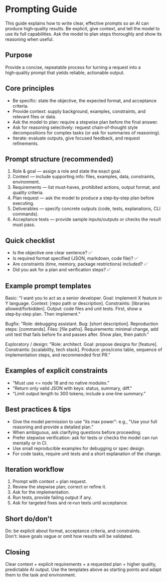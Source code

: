 
# Prompting Guide

This guide explains how to write clear, effective prompts so an AI can produce high‑quality results. Be explicit, give context, and tell the model to use its full capabilities. Ask the model to plan steps thoroughly and show its reasoning when useful.

## Purpose
Provide a concise, repeatable process for turning a request into a high‑quality prompt that yields reliable, actionable output.

## Core principles
- Be specific: state the objective, the expected format, and acceptance criteria.
- Provide context: supply background, examples, constraints, and relevant files or data.
- Ask the model to plan: require a stepwise plan before the final answer.
- Ask for reasoning selectively: request chain‑of‑thought style decompositions for complex tasks (or ask for summaries of reasoning).
- Iterate: evaluate outputs, give focused feedback, and request refinements.

## Prompt structure (recommended)
1. Role & goal — assign a role and state the exact goal.
2. Context — include supporting info: files, examples, data, constraints, environment.
3. Requirements — list must‑haves, prohibited actions, output format, and quality criteria.
4. Plan request — ask the model to produce a step‑by‑step plan before executing.
5. Deliverables — specify concrete outputs (code, tests, explanations, CLI commands).
6. Acceptance tests — provide sample inputs/outputs or checks the result must pass.

## Quick checklist
- Is the objective one clear sentence? ✅  
- Is required format specified (JSON, markdown, code file)? ✅  
- Are constraints (time, memory, package restrictions) included? ✅  
- Did you ask for a plan and verification steps? ✅

## Example prompt templates

Basic:
"I want you to act as a senior developer. Goal: implement X feature in Y language. Context: [repo path or description]. Constraints: [libraries allowed/forbidden]. Output: code files and unit tests. First, show a step‑by‑step plan. Then implement."

Bugfix:
"Role: debugging assistant. Bug: [short description]. Reproduction steps: [commands]. Files: [file paths]. Requirements: minimal change, add unit test that fails before fix and passes after. Show plan, then patch."

Exploratory / design:
"Role: architect. Goal: propose designs for [feature]. Constraints: [scalability, tech stack]. Produce: pros/cons table, sequence of implementation steps, and recommended first PR."

## Examples of explicit constraints
- "Must use <= node 18 and no native modules."
- "Return only valid JSON with keys: status, summary, diff."
- "Limit output length to 300 tokens; include a one‑line summary."

## Best practices & tips
- Give the model permission to use "its max power": e.g., "Use your full reasoning and provide a detailed plan."
- When ambiguous, ask clarifying questions before proceeding.
- Prefer stepwise verification: ask for tests or checks the model can run mentally or in CI.
- Use small reproducible examples for debugging or spec design.
- For code tasks, require unit tests and a short explanation of the change.

## Iteration workflow
1. Prompt with context + plan request.
2. Review the stepwise plan; correct or refine it.
3. Ask for the implementation.
4. Run tests, provide failing output if any.
5. Ask for targeted fixes and re‑run tests until acceptance.

## Short do/don't
Do: be explicit about format, acceptance criteria, and constraints.  
Don't: leave goals vague or omit how results will be validated.

## Closing
Clear context + explicit requirements + a requested plan = higher quality, predictable AI output. Use the templates above as starting points and adapt them to the task and environment.
